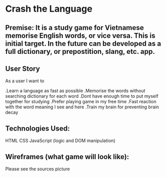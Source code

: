 # Crash the Language

## Premise: It is a study game for Vietnamese memorise English words, or vice versa. This is initial target. In the future can be developed as a full dictionary, or prepostition, slang, etc. app.

## User Story
As a user I want to

.Learn a language as fast as possible
.Memorise the words without searching dictionary for each word
.Dont have enough time to put myself together for studying
.Prefer playing game in my free time
.Fast reaction with the word meaning I see and here
.Train my brain for preventing brain decay

## Technologies Used:
HTML
CSS
JavaScript (logic and DOM manipulation)

## Wireframes (what game will look like): 
Please see the sources picture